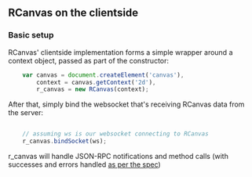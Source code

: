 ## RCanvas on the clientside


### Basic setup

RCanvas' clientside implementation forms a simple wrapper around a context object, passed as part of the constructor:

```javascript
    var canvas = document.createElement('canvas'),
        context = canvas.getContext('2d'),
        r_canvas = new RCanvas(context);

```

After that, simply bind the websocket that's receiving RCanvas data from the server:

```javascript

    // assuming ws is our websocket connecting to RCanvas
    r_canvas.bindSocket(ws);

```

r_canvas will handle JSON-RPC notifications and method calls (with successes and errors handled [as per the spec](http://json-rpc.org/wiki/specification))
